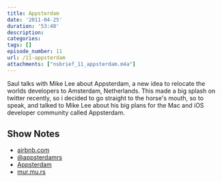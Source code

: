 ```yaml
---
title: Appsterdam
date: '2011-04-25'
duration: '53:48'
description:
categories:
tags: []
episode_number: 11
url: /11-appsterdam
attachments: ["nsbrief_11_appsterdam.m4a"]
---
```


Saul talks with Mike Lee about Appsterdam, a new idea to relocate the worlds developers to Amsterdam, Netherlands. This made a big splash on twitter recently, so i decided to go straight to the horse's mouth, so to speak, and talked to Mike Lee about his big plans for the Mac and iOS developer community called Appsterdam.

## Show Notes
- [airbnb.com](http://airbnb.com)
- [@appsterdamrs](http://www.twitter.com/appsterdamrs)
- [Appsterdam](http://appsterdam.rs)
- [mur.mu.rs](http://mur.mu.rs)
